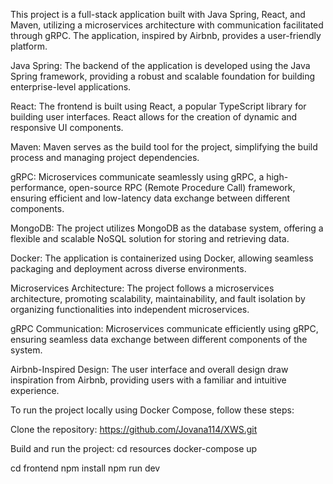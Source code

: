 This project is a full-stack application built with Java Spring, React, and Maven, utilizing a microservices architecture with communication facilitated through gRPC. The application, inspired by Airbnb, provides a user-friendly platform.

Java Spring: The backend of the application is developed using the Java Spring framework, providing a robust and scalable foundation for building enterprise-level applications.

React: The frontend is built using React, a popular TypeScript library for building user interfaces. React allows for the creation of dynamic and responsive UI components.

Maven: Maven serves as the build tool for the project, simplifying the build process and managing project dependencies.

gRPC: Microservices communicate seamlessly using gRPC, a high-performance, open-source RPC (Remote Procedure Call) framework, ensuring efficient and low-latency data exchange between different components.

MongoDB: The project utilizes MongoDB as the database system, offering a flexible and scalable NoSQL solution for storing and retrieving data.

Docker: The application is containerized using Docker, allowing seamless packaging and deployment across diverse environments.

Microservices Architecture: The project follows a microservices architecture, promoting scalability, maintainability, and fault isolation by organizing functionalities into independent microservices.

gRPC Communication: Microservices communicate efficiently using gRPC, ensuring seamless data exchange between different components of the system.

Airbnb-Inspired Design: The user interface and overall design draw inspiration from Airbnb, providing users with a familiar and intuitive experience.

To run the project locally using Docker Compose, follow these steps:

Clone the repository:
https://github.com/Jovana114/XWS.git

Build and run the project:
cd resources
docker-compose up

cd frontend
npm install
npm run dev
